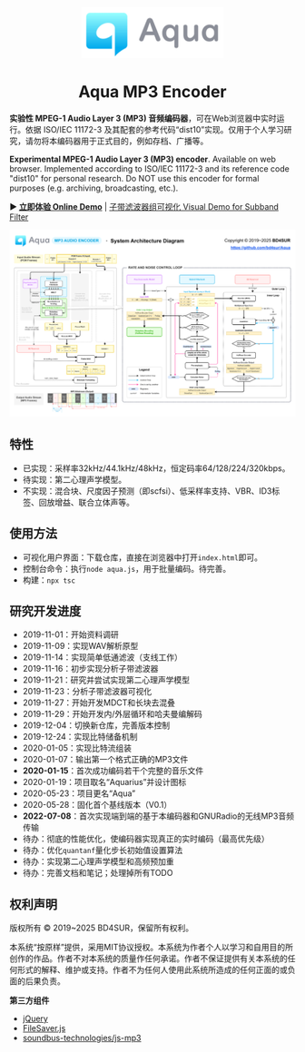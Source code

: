 
<p align="center"><img src="./doc/logo.png" width="250"></p>

<h1 align="center">Aqua MP3 Encoder</h1>

**实验性 MPEG-1 Audio Layer 3 (MP3) 音频编码器**，可在Web浏览器中实时运行。依据 ISO/IEC 11172-3 及其配套的参考代码“dist10”实现。仅用于个人学习研究，请勿将本编码器用于正式目的，例如存档、广播等。

**Experimental MPEG-1 Audio Layer 3 (MP3) encoder**. Available on web browser. Implemented according to ISO/IEC 11172-3 and its reference code "dist10" for personal research. Do NOT use this encoder for formal purposes (e.g. archiving, broadcasting, etc.).

**▶ [立即体验 Online Demo](https://bd4sur.com/Aqua/index.html)** | [子带滤波器组可视化 Visual Demo for Subband Filter](https://bd4sur.com/Aqua/subband_filter.html)

![ ](./doc/aqua-overview.png)

## 特性

- 已实现：采样率32kHz/44.1kHz/48kHz，恒定码率64/128/224/320kbps。
- 待实现：第二心理声学模型。
- 不实现：混合块、尺度因子预测（即scfsi）、低采样率支持、VBR、ID3标签、回放增益、联合立体声等。

## 使用方法

- 可视化用户界面：下载仓库，直接在浏览器中打开`index.html`即可。
- 控制台命令：执行`node aqua.js`，用于批量编码。待完善。
- 构建：`npx tsc`

## 研究开发进度

- 2019-11-01：开始资料调研
- 2019-11-09：实现WAV解析原型
- 2019-11-14：实现简单低通滤波（支线工作）
- 2019-11-16：初步实现分析子带滤波器
- 2019-11-21：研究并尝试实现第二心理声学模型
- 2019-11-23：分析子带滤波器可视化
- 2019-11-27：开始开发MDCT和长块去混叠
- 2019-11-29：开始开发内/外层循环和哈夫曼编解码
- 2019-12-04：切换新仓库，完善版本控制
- 2019-12-24：实现比特储备机制
- 2020-01-05：实现比特流组装
- 2020-01-07：输出第一个格式正确的MP3文件
- **2020-01-15**：首次成功编码若干个完整的音乐文件
- 2020-01-19：项目取名“Aquarius”并设计图标
- 2020-05-23：项目更名“Aqua”
- 2020-05-28：固化首个基线版本（V0.1）
- **2022-07-08**：首次实现端到端的基于本编码器和GNURadio的无线MP3音频传输
- 待办：彻底的性能优化，使编码器实现真正的实时编码（最高优先级）
- 待办：优化`quantanf`量化步长初始值设置算法
- 待办：实现第二心理声学模型和高频预加重
- 待办：完善文档和笔记；处理掉所有TODO

## 权利声明

版权所有 © 2019~2025 BD4SUR，保留所有权利。

本系统“按原样”提供，采用MIT协议授权。本系统为作者个人以学习和自用目的所创作的作品。作者不对本系统的质量作任何承诺。作者不保证提供有关本系统的任何形式的解释、维护或支持。作者不为任何人使用此系统所造成的任何正面的或负面的后果负责。

**第三方组件**

- [jQuery](https://jquery.com/)
- [FileSaver.js](https://github.com/eligrey/FileSaver.js)
- [soundbus-technologies/js-mp3](https://github.com/soundbus-technologies/js-mp3)

